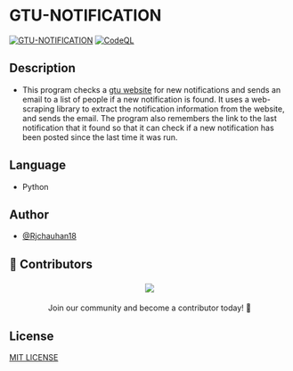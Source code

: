 # GTU-NOTIFICATION
[![GTU-NOTIFICATION](https://github.com/Rjchauhan18/gtu_notification/actions/workflows/actions.yml/badge.svg)](https://github.com/Rjchauhan18/gtu_notification/actions/workflows/actions.yml)
[![CodeQL](https://github.com/Rjchauhan18/gtu_notification/actions/workflows/github-code-scanning/codeql/badge.svg)](https://github.com/Rjchauhan18/gtu_notification/actions/workflows/github-code-scanning/codeql)


## Description
- This program checks a [gtu website](https://www.gtu.ac.in) for new notifications and sends an email to a list of people if a new notification is found. It uses a web-scraping library to extract the notification information from the website, and sends the email. The program also remembers the link to the last notification that it found so that it can check if a new notification has been posted since the last time it was run.

## Language  
    
- Python  
  
## Author

- [@Rjchauhan18](https://github.com/Rjchauhan18)

## 👥 Contributors

<div align="center">
  <a href="https://github.com/Rjchauhan18/gtu_notification/graphs/contributors">
    <img src="https://contrib.rocks/image?repo=Rjchauhan18/gtu_notification&max=400&columns=10" style="margin: 5px;" />
  </a>
  <p>Join our community and become a contributor today! 🚀 </p>
</div>


## License

[MIT LICENSE](LICENSE)
